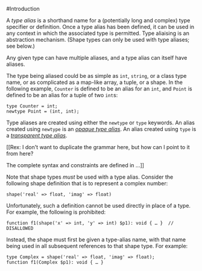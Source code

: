 #Introduction

A *type alias* is a shorthand name for a (potentially long and complex) type specifier or definition. Once a type alias has been defined, it can be used in any context in which the associated type is permitted. Type aliaising is an abstraction mechanism. (Shape types can only be used with type aliases; see below.)

Any given type can have multiple aliases, and a type alias can itself have aliases.

The type being aliased could be as simple as `int`, `string`, or a class type name, or as complicated as a map-like array, a tuple, or a shape. In the following example, `Counter` is defined to be an alias for an `int`, and `Point` is defined to be an alias for a tuple of two `int`s:

```Hack
type Counter = int;
newtype Point = (int, int);
```

Type aliases are created using either the `newtype` or `type` keywords. An alias created using `newtype` is an [*opaque type alias*](02-opaque.md). An alias created using `type` is a [*transparent type alias*](03-transparent.md).

[[Rex: I don't want to duplicate the grammar here, but how can I point to it from here?

The complete syntax and constraints are defined in ...]]

Note that shape types *must* be used with a type alias. Consider the following shape definition that is to represent a complex number:

```Hack
shape('real' => float, 'imag' => float)
```

Unfortunately, such a definition cannot be used directly in place of a type. For example, the following is prohibited:

```Hack
function f1(shape('x' => int, 'y' => int) $p1): void { … }  // DISALLOWED
```

Instead, the shape must first be given a type-alias name, with that name being used in all subsequent references to that shape type. For example:

```Hack
type Complex = shape('real' => float, 'imag' => float);
function f1(Complex $p1): void { … }
```

